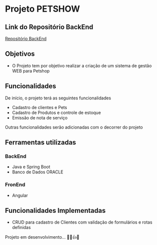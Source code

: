 # Projeto PETSHOW

## Link do Repositório BackEnd
  
  [Repositório BackEnd](https://github.com/RamonBatalha/petshow)
 
## Objetivos

- O Projeto tem por objetivo realizar a criação de um sistema de gestão WEB para Petshop 


## Funcionalidades

De início, o projeto terá as seguintes funcionalidades

- Cadastro de clientes e Pets
- Cadastro de Produtos e controle de estoque
- Emissão de nota de serviço

Outras funcionalidades serão adicionadas com o decorrer do projeto

## Ferramentas utilizadas

### BackEnd

- Java e Spring Boot
- Banco de Dados ORACLE

### FronEnd

- Angular

## Funcionalidades Implementadas

- CRUD para cadastro de Clientes com validação de formulários e rotas definidas


Projeto em desenvolvimento... 👨‍💻👍😁


